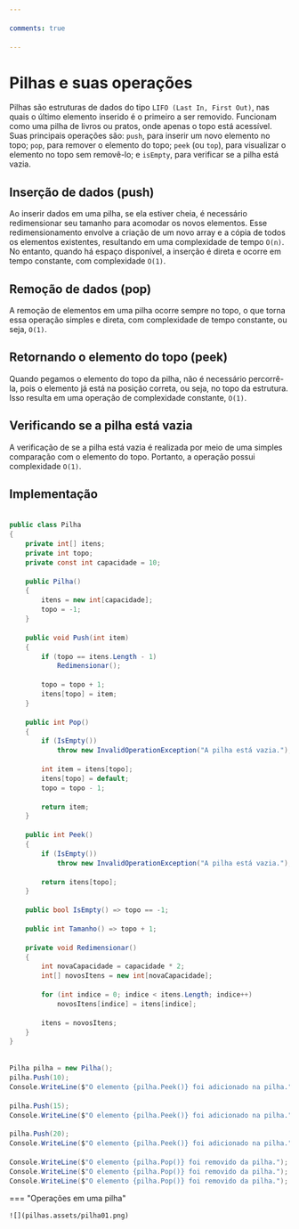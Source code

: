 ```yaml
---

comments: true

---
```


# **Pilhas e suas operações**

Pilhas são estruturas de dados do tipo `LIFO (Last In, First Out)`, nas quais o último elemento inserido é o primeiro a ser removido. Funcionam como uma pilha de livros ou pratos, onde apenas o topo está acessível. Suas principais operações são: `push`, para inserir um novo elemento no topo; `pop`, para remover o elemento do topo; `peek` (ou `top`), para visualizar o elemento no topo sem removê-lo; e `isEmpty`, para verificar se a pilha está vazia.

## **Inserção de dados (push)**

Ao inserir dados em uma pilha, se ela estiver cheia, é necessário redimensionar seu tamanho para acomodar os novos elementos. Esse redimensionamento envolve a criação de um novo array e a cópia de todos os elementos existentes, resultando em uma complexidade de tempo `O(n)`. No entanto, quando há espaço disponível, a inserção é direta e ocorre em tempo constante, com complexidade `O(1)`.

## **Remoção de dados (pop)**

A remoção de elementos em uma pilha ocorre sempre no topo, o que torna essa operação simples e direta, com complexidade de tempo constante, ou seja, `O(1)`.

## **Retornando o elemento do topo (peek)**

Quando pegamos o elemento do topo da pilha, não é necessário percorrê-la, pois o elemento já está na posição correta, ou seja, no topo da estrutura. Isso resulta em uma operação de complexidade constante, `O(1)`.

## **Verificando se a pilha está vazia**

A verificação de se a pilha está vazia é realizada por meio de uma simples comparação com o elemento do topo. Portanto, a operação possui complexidade `O(1)`.

## **Implementação**

```csharp

public class Pilha
{
    private int[] itens;
    private int topo;
    private const int capacidade = 10;

    public Pilha()
    {
        itens = new int[capacidade];
        topo = -1;
    }

    public void Push(int item)
    {
        if (topo == itens.Length - 1)
            Redimensionar();

        topo = topo + 1;
        itens[topo] = item;
    }

    public int Pop()
    {
        if (IsEmpty())
            throw new InvalidOperationException("A pilha está vazia.");

        int item = itens[topo];
        itens[topo] = default;
        topo = topo - 1;

        return item;
    }

    public int Peek()
    {
        if (IsEmpty())
            throw new InvalidOperationException("A pilha está vazia.");

        return itens[topo];
    }

    public bool IsEmpty() => topo == -1;

    public int Tamanho() => topo + 1;

    private void Redimensionar()
    {
        int novaCapacidade = capacidade * 2;
        int[] novosItens = new int[novaCapacidade];

        for (int indice = 0; indice < itens.Length; indice++)
            novosItens[indice] = itens[indice];

        itens = novosItens;
    }
}

```

```csharp

Pilha pilha = new Pilha();
pilha.Push(10);
Console.WriteLine($"O elemento {pilha.Peek()} foi adicionado na pilha.");

pilha.Push(15);
Console.WriteLine($"O elemento {pilha.Peek()} foi adicionado na pilha.");

pilha.Push(20);
Console.WriteLine($"O elemento {pilha.Peek()} foi adicionado na pilha.");

Console.WriteLine($"O elemento {pilha.Pop()} foi removido da pilha.");
Console.WriteLine($"O elemento {pilha.Pop()} foi removido da pilha.");
Console.WriteLine($"O elemento {pilha.Pop()} foi removido da pilha.");

```

=== "Operações em uma pilha"

    ![](pilhas.assets/pilha01.png)